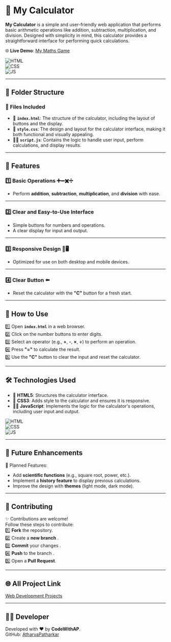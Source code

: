 # 🧮 My Calculator

**My Calculator** is a simple and user-friendly web application that performs basic arithmetic operations like addition, subtraction, multiplication, and division. Designed with simplicity in mind, this calculator provides a straightforward interface for performing quick calculations.

🌐 **Live Demo**: [My Maths Game](https://atharvapatharkar.github.io/web-development-projects/My%20Maths%20Game/index.html) 

![HTML](https://img.shields.io/badge/html5%20-%23E34F26.svg?&style=for-the-badge&logo=html5&logoColor=white)  
![CSS](https://img.shields.io/badge/css3%20-%231572B6.svg?&style=for-the-badge&logo=css3&logoColor=white)  
![JS](https://img.shields.io/badge/javascript%20-%23323330.svg?&style=for-the-badge&logo=javascript&logoColor=%23F7DF1E)  

---

## 📂 Folder Structure

### 🔸 **Files Included**
- 📄 **`index.html`**: The structure of the calculator, including the layout of buttons and the display.
- 🎨 **`style.css`**: The design and layout for the calculator interface, making it both functional and visually appealing.
- 🧑‍💻 **`script.js`**: Contains the logic to handle user input, perform calculations, and display results.

---

## 🌟 Features

### 1️⃣ **Basic Operations** ➕➖✖️➗  
   - Perform **addition**, **subtraction**, **multiplication**, and **division** with ease.

---

### 2️⃣ **Clear and Easy-to-Use Interface**  
   - Simple buttons for numbers and operations.  
   - A clear display for input and output.

---

### 3️⃣ **Responsive Design** 📱🖥️  
   - Optimized for use on both desktop and mobile devices.

---

### 4️⃣ **Clear Button** ⬅️  
   - Reset the calculator with the **"C"** button for a fresh start.

---

## 🚀 How to Use

1️⃣ Open **`index.html`** in a web browser.  
2️⃣ Click on the number buttons to enter digits.  
3️⃣ Select an operator (e.g., **+**, **-**, **×**, **÷**) to perform an operation.  
4️⃣ Press **"="** to calculate the result.  
5️⃣ Use the **"C"** button to clear the input and reset the calculator.

---

## 🛠️ Technologies Used

- 📄 **HTML5**: Structures the calculator interface.  
- 🎨 **CSS3**: Adds style to the calculator and ensures it is responsive.  
- 🧑‍💻 **JavaScript**: Implements the logic for the calculator's operations, including user input and output.

![HTML](https://img.shields.io/badge/html5%20-%23E34F26.svg?&style=for-the-badge&logo=html5&logoColor=white)  
![CSS](https://img.shields.io/badge/css3%20-%231572B6.svg?&style=for-the-badge&logo=css3&logoColor=white)  
![JS](https://img.shields.io/badge/javascript%20-%23323330.svg?&style=for-the-badge&logo=javascript&logoColor=%23F7DF1E)  

---

## 🔮 Future Enhancements

📌 Planned Features:  
- Add **scientific functions** (e.g., square root, power, etc.).  
- Implement a **history feature** to display previous calculations.  
- Improve the design with **themes** (light mode, dark mode).

---

## 🤝 Contributing

✨ Contributions are welcome!  
Follow these steps to contribute:  
1️⃣ **Fork** the repository.  
2️⃣ Create a **new branch** .  
3️⃣ **Commit** your changes .  
4️⃣ **Push** to the branch .  
5️⃣ Open a **Pull Request**.

---

## 🌐 All Project Link

[Web Development Projects](https://atharvapatharkar.github.io/web-development-projects/)

---

## 🧑‍💻 Developer

Developed with ❤️ by **CodeWithAP**.  
GitHub: [AtharvaPatharkar](https://github.com/AtharvaPatharkar)
